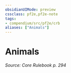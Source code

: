 ```yaml
---
obsidianUIMode: preview
cssclass: pf2e,pf2e-note
tags:
- compendium/src/pf2e/crb
aliases: ["Animals"]
---
```

# Animals  
*Source: Core Rulebook p. 294*